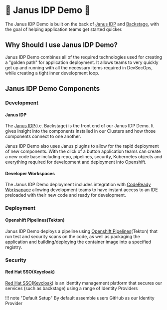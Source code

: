 # :wrench: Janus IDP Demo :wrench:

The Janus IDP Demo is built on the back of [Janus IDP](https://github.com/janus-idp/redhat-backstage-build) and [Backstage](https://backstage.io/docs/overview/what-is-backstage), with the goal of helping application teams get started quicker.

## Why Should I use Janus IDP Demo?

Janus IDP Demo combines all of the required technologies used for creating a "golden path" for application deployment. It allows teams to very quickly get up and running with all the necessary items required in DevSecOps, while creating a tight inner development loop.

## Janus IDP Demo Components

### Development

#### Janus IDP

The [Janus IDP](https://github.com/janus-idp/redhat-backstage-build)(i.e. Backstage) is the front end of our Janus IDP Demo. It gives insight into the components installed in our Clusters and how those components connect to one another.

Janus IDP Demo also uses Janus plugins to allow for the rapid deployment of new components. With the click of a button application teams can create a new code base including repo, pipelines, security, Kubernetes objects and everything required for development and deployment into Openshift.

#### Developer Workspaces

The Janus IDP Demo deployment includes integration with [CodeReady Worksapace](https://www.redhat.com/en/technologies/jboss-middleware/codeready-workspaces) allowing development teams to have instant access to an IDE preloaded with their new code and ready for development.

### Deployment

#### Openshift Pipelines(Tekton)

Janus IDP Demo deploys a pipeline using [Openshift Pipelines](https://docs.openshift.com/container-platform/4.12/cicd/pipelines/understanding-openshift-pipelines.html)(Tekton) that run test and security scans on the code, as well as packaging the application and building/deploying the container image into a specified registry.

### Security

#### Red Hat SSO(Keycloak)

[Red Hat SSO](https://access.redhat.com/webassets/avalon/j/includes/session/scribe/?redirectTo=https%3A%2F%2Faccess.redhat.com%2Fproducts%2Fred-hat-single-sign-on)([Keycloak](https://www.keycloak.org/)) is an identity management platform that secures our services (such as backstage) using a range of Identity Providers

!!! note "Default Setup"
    By default assemble users GitHub as our Identity Provider